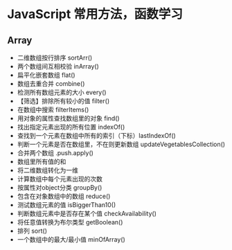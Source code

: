 # JavaScript 常用方法，函数学习

## Array

- 二维数组按行排序 sortArr()
- 两个数组间互相校验 inArray()
- 扁平化嵌套数组  flat()
- 数组去重合并 combine()
- 检测所有数组元素的大小 every()
- 【筛选】排除所有较小的值 filter()
- 在数组中搜索 filterItems()
- 用对象的属性查找数组里的对象 find()
- 找出指定元素出现的所有位置 indexOf()
- 查找到一个元素在数组中所有的索引（下标）lastIndexOf()
- 判断一个元素是否在数组里，不在则更新数组 updateVegetablesCollection()
- 合并两个数组 .push.apply()
- 数组里所有值的和
- 将二维数组转化为一维
- 计算数组中每个元素出现的次数 
- 按属性对object分类 groupBy() 
- 包含在对象数组中的数组 reduce()   
- 测试数组元素的值 isBiggerThan10()  
- 判断数组元素中是否存在某个值 checkAvailability()
- 将任意值转换为布尔类型 getBoolean()
- 排列 sort()
- 一个数组中的最大/最小值 minOfArray()
